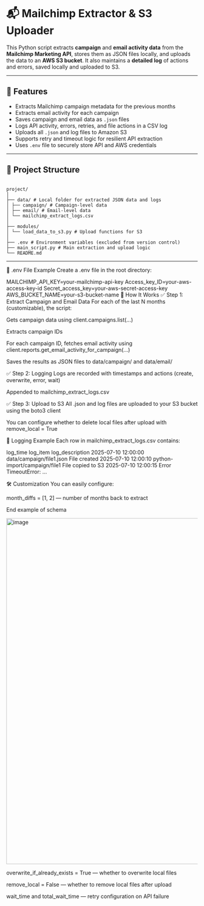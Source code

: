 # 📬 Mailchimp Extractor & S3 Uploader

This Python script extracts **campaign** and **email activity data** from the **Mailchimp Marketing API**, stores them as JSON files locally, and uploads the data to an **AWS S3 bucket**. It also maintains a **detailed log** of actions and errors, saved locally and uploaded to S3.

---

## 🚀 Features

- Extracts Mailchimp campaign metadata for the previous months
- Extracts email activity for each campaign
- Saves campaign and email data as `.json` files
- Logs API activity, errors, retries, and file actions in a CSV log
- Uploads all `.json` and log files to Amazon S3
- Supports retry and timeout logic for resilient API extraction
- Uses `.env` file to securely store API and AWS credentials

---

## 📁 Project Structure

```

project/
│
├── data/ # Local folder for extracted JSON data and logs
│ ├── campaign/ # Campaign-level data
│ ├── email/ # Email-level data
│ └── mailchimp_extract_logs.csv
│
├── modules/
│ └── load_data_to_s3.py # Upload functions for S3
│
├── .env # Environment variables (excluded from version control)
├── main_script.py # Main extraction and upload logic
└── README.md

```

---

🔐 .env File Example
Create a .env file in the root directory:

MAILCHIMP_API_KEY=your-mailchimp-api-key
Access_key_ID=your-aws-access-key-id
Secret_access_key=your-aws-secret-access-key
AWS_BUCKET_NAME=your-s3-bucket-name
🧪 How It Works
✅ Step 1: Extract Campaign and Email Data
For each of the last N months (customizable), the script:

Gets campaign data using client.campaigns.list(...)

Extracts campaign IDs

For each campaign ID, fetches email activity using client.reports.get_email_activity_for_campaign(...)

Saves the results as JSON files to data/campaign/ and data/email/

✅ Step 2: Logging
Logs are recorded with timestamps and actions (create, overwrite, error, wait)

Appended to mailchimp_extract_logs.csv

✅ Step 3: Upload to S3
All .json and log files are uploaded to your S3 bucket using the boto3 client

You can configure whether to delete local files after upload with remove_local = True

📝 Logging Example
Each row in mailchimp_extract_logs.csv contains:

log_time log_item log_description
2025-07-10 12:00:00 data/campaign/file1.json File created
2025-07-10 12:00:10 python-import/campaign/file1 File copied to S3
2025-07-10 12:00:15 Error TimeoutError: ...

🛠️ Customization
You can easily configure:

month_diffs = [1, 2] — number of months back to extract


End example of schema

<img width="1514" height="911" alt="image" src="https://github.com/user-attachments/assets/62838eb1-2130-4091-8cbc-8c02806d0a85" />


overwrite_if_already_exists = True — whether to overwrite local files

remove_local = False — whether to remove local files after upload

wait_time and total_wait_time — retry configuration on API failure
